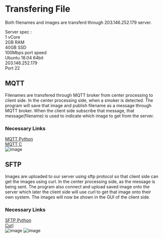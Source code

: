 # Transfering File
Both filenames and images are transferd through 203.146.252.179 server.

Server spec : <br/>
1 vCore <br/>
2GB RAM <br/>
40GB SSD <br/>
100Mbps port speed <br/>
Ubuntu 18.04 64bit <br/>
203.146.252.179 <br/>
Port 22


## MQTT
Filenames are transfered through MQTT broker from center processing to client side. In the center processing side, when a smoker is detected. The program will save that image and publish filename as a message through MQTT broker. When the client side subscribe that message, that message(filename) is used to indicate which image to get from the server.
### Necessary Links
[MQTT Python](http://www.steves-internet-guide.com/into-mqtt-python-client/) <br/>
[MQTT C](https://www.eclipse.org/paho/files/mqttdoc/MQTTClient/html/index.html) <br/>
![image](https://user-images.githubusercontent.com/87508144/142567940-ccbca5b8-4a81-4e07-ad13-fa0e1d820283.png)

## SFTP
Images are uploaded to our server using sftp protocol so that client side can get the images using curl. In the center processing side, as the message is being sent. The program also connect and upload saved image onto the server which later the client side will use curl to get that image onto their own system. The images will now be shown in the GUI of the client side.

### Necessary Links
[SFTP Python](https://pypi.org/project/pysftp/) <br/>
[Curl](https://github.com/curl/curl) <br/>
![image](https://user-images.githubusercontent.com/87508144/142567853-66e73875-ddd5-42f4-b065-ad6b587d1bee.png)
![image](https://user-images.githubusercontent.com/87508144/142567792-0ba7f718-80e4-4b75-a720-a73d73334b74.png)

